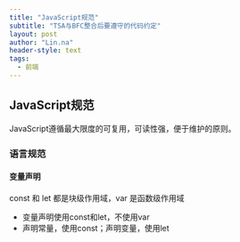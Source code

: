 ```yaml
---
title: "JavaScript规范"
subtitle: "TSA与BFC整合后要遵守的代码约定"
layout: post
author: "Lin.na"
header-style: text
tags:
  - 前端
---
```


## JavaScript规范
JavaScript遵循最大限度的可复用，可读性强，便于维护的原则。
### 语言规范
#### 变量声明
const 和 let 都是块级作用域，var 是函数级作用域
* 变量声明使用const和let，不使用var
* 声明常量，使用const；声明变量，使用let

